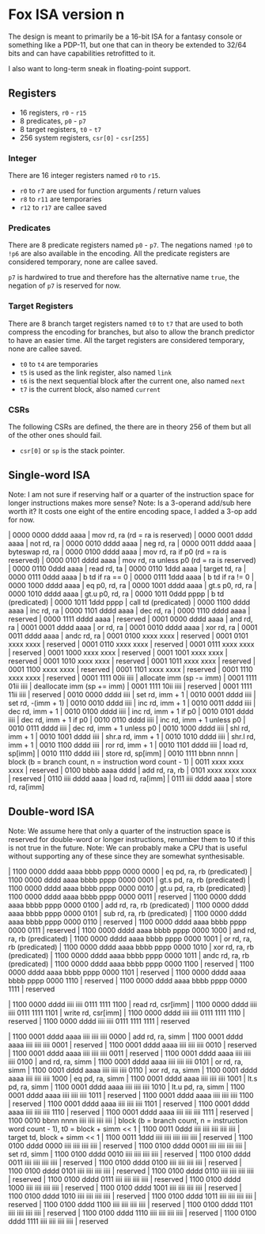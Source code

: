 # Fox ISA version n #

The design is meant to primarily be a 16-bit ISA for a fantasy console or something like a PDP-11, but one that can in theory be extended to 32/64 bits and can have capabilities retrofitted to it.

I also want to long-term sneak in floating-point support.


## Registers ##

 - 16 registers, `r0` - `r15`
 - 8 predicates, `p0` - `p7`
 - 8 target registers, `t0` - `t7`
 - 256 system registers, `csr[0]` - `csr[255]`

### Integer ###

There are 16 integer registers named `r0` to `r15`.

 - `r0` to `r7` are used for function arguments / return values
 - `r8` to `r11` are temporaries
 - `r12` to `r17` are callee saved


### Predicates ###

There are 8 predicate registers named `p0` - `p7`. The negations named `!p0` to `!p6` are also available in the encoding. All the predicate registers are considered temporary, none are callee saved.

`p7` is hardwired to true and therefore has the alternative name `true`, the negation of `p7` is reserved for now.


### Target Registers ###

There are 8 branch target registers named `t0` to `t7` that are used to both compress the encoding for branches, but also to allow the branch predictor to have an easier time. All the target registers are considered temporary, none are callee saved.

 - `t0` to `t4` are temporaries
 - `t5` is used as the link register, also named `link`
 - `t6` is the next sequential block after the current one, also named `next`
 - `t7` is the current block, also named `current`


### CSRs ###

The following CSRs are defined, the there are in theory 256 of them but all of the other ones should fail. 

 - `csr[0]` or `sp` is the stack pointer.


## Single-word ISA ##

Note: I am not sure if reserving half or a quarter of the instruction space for longer instructions makes more sense?
Note: Is a 3-operand add/sub here worth it? It costs one eight of the entire encoding space, I added a 3-op add for now.

| 0000 0000 dddd aaaa | mov rd, ra (rd = ra is reserved)
| 0000 0001 dddd aaaa | not rd, ra
| 0000 0010 dddd aaaa | neg rd, ra
| 0000 0011 dddd aaaa | byteswap rd, ra
| 0000 0100 dddd aaaa | mov rd, ra if p0 (rd = ra is reserved)
| 0000 0101 dddd aaaa | mov rd, ra unless p0 (rd = ra is reserved)
| 0000 0110 0ddd aaaa | read rd, ta
| 0000 0110 1ddd aaaa | target td, ra
| 0000 0111 0ddd aaaa | b td if ra == 0 
| 0000 0111 1ddd aaaa | b td if ra != 0
| 0000 1000 dddd aaaa | eq p0, rd, ra
| 0000 1001 dddd aaaa | gt.s p0, rd, ra
| 0000 1010 dddd aaaa | gt.u p0, rd, ra
| 0000 1011 0ddd pppp | b td (predicated)
| 0000 1011 1ddd pppp | call td (predicated)
| 0000 1100 dddd aaaa | inc rd, ra
| 0000 1101 dddd aaaa | dec rd, ra
| 0000 1110 dddd aaaa | reserved
| 0000 1111 dddd aaaa | reserved
| 0001 0000 dddd aaaa | and rd, ra
| 0001 0001 dddd aaaa | or rd, ra
| 0001 0010 dddd aaaa | xor rd, ra
| 0001 0011 dddd aaaa | andc rd, ra
| 0001 0100 xxxx xxxx | reserved
| 0001 0101 xxxx xxxx | reserved
| 0001 0110 xxxx xxxx | reserved
| 0001 0111 xxxx xxxx | reserved
| 0001 1000 xxxx xxxx | reserved
| 0001 1001 xxxx xxxx | reserved
| 0001 1010 xxxx xxxx | reserved
| 0001 1011 xxxx xxxx | reserved
| 0001 1100 xxxx xxxx | reserved
| 0001 1101 xxxx xxxx | reserved
| 0001 1110 xxxx xxxx | reserved
| 0001 1111 00ii iiii | allocate imm (sp -= imm)
| 0001 1111 01ii iiii | deallocate imm (sp += imm)
| 0001 1111 10ii iiii | reserved
| 0001 1111 11ii iiii | reserved
| 0010 0000 dddd iiii | set rd, imm + 1
| 0010 0001 dddd iiii | set rd, -(imm + 1)
| 0010 0010 dddd iiii | inc rd, imm + 1
| 0010 0011 dddd iiii | dec rd, imm + 1
| 0010 0100 dddd iiii | inc rd, imm + 1 if p0
| 0010 0101 dddd iiii | dec rd, imm + 1 if p0
| 0010 0110 dddd iiii | inc rd, imm + 1 unless p0
| 0010 0111 dddd iiii | dec rd, imm + 1 unless p0
| 0010 1000 dddd iiii | shl rd, imm + 1
| 0010 1001 dddd iiii | shr.a rd, imm + 1
| 0010 1010 dddd iiii | shr.l rd, imm + 1
| 0010 1100 dddd iiii | ror rd, imm + 1
| 0010 1101 dddd iiii | load rd, sp[imm]
| 0010 1110 dddd iiii | store rd, sp[imm]
| 0010 1111 bbnn nnnn | block (b = branch count, n = instruction word count - 1)
| 0011 xxxx xxxx xxxx | reserved
| 0100 bbbb aaaa dddd | add rd, ra, rb
| 0101 xxxx xxxx xxxx | reserved
| 0110 iiii dddd aaaa | load rd, ra[imm]
| 0111 iiii dddd aaaa | store rd, ra[imm]


## Double-word ISA ##

Note: We assume here that only a quarter of the instruction space is reserved for double-word or longer instructions, renumber them to 10 if this is not true in the future.
Note: We can probably make a CPU that is useful without supporting any of these since they are somewhat synthesisable.

| 1100 0000 dddd aaaa bbbb pppp 0000 0000 | eq pd, ra, rb (predicated)
| 1100 0000 dddd aaaa bbbb pppp 0000 0001 | gt.s pd, ra, rb (predicated)
| 1100 0000 dddd aaaa bbbb pppp 0000 0010 | gt.u pd, ra, rb (predicated)
| 1100 0000 dddd aaaa bbbb pppp 0000 0011 | reserved
| 1100 0000 dddd aaaa bbbb pppp 0000 0100 | add rd, ra, rb (predicated)
| 1100 0000 dddd aaaa bbbb pppp 0000 0101 | sub rd, ra, rb (predicated)
| 1100 0000 dddd aaaa bbbb pppp 0000 0110 | reserved
| 1100 0000 dddd aaaa bbbb pppp 0000 0111 | reserved
| 1100 0000 dddd aaaa bbbb pppp 0000 1000 | and rd, ra, rb (predicated)
| 1100 0000 dddd aaaa bbbb pppp 0000 1001 | or rd, ra, rb (predicated)
| 1100 0000 dddd aaaa bbbb pppp 0000 1010 | xor rd, ra, rb (predicated)
| 1100 0000 dddd aaaa bbbb pppp 0000 1011 | andc rd, ra, rb (predicated)
| 1100 0000 dddd aaaa bbbb pppp 0000 1100 | reserved
| 1100 0000 dddd aaaa bbbb pppp 0000 1101 | reserved
| 1100 0000 dddd aaaa bbbb pppp 0000 1110 | reserved
| 1100 0000 dddd aaaa bbbb pppp 0000 1111 | reserved

| 1100 0000 dddd iiii iiii 0111 1111 1100 | read rd, csr[imm]
| 1100 0000 dddd iiii iiii 0111 1111 1101 | write rd, csr[imm]
| 1100 0000 dddd iiii iiii 0111 1111 1110 | reserved
| 1100 0000 dddd iiii iiii 0111 1111 1111 | reserved

| 1100 0001 dddd aaaa iiii iiii iiii 0000 | add rd, ra, simm
| 1100 0001 dddd aaaa iiii iiii iiii 0001 | reserved
| 1100 0001 dddd aaaa iiii iiii iiii 0010 | reserved
| 1100 0001 dddd aaaa iiii iiii iiii 0011 | reserved
| 1100 0001 dddd aaaa iiii iiii iiii 0100 | and rd, ra, simm
| 1100 0001 dddd aaaa iiii iiii iiii 0101 | or rd, ra, simm
| 1100 0001 dddd aaaa iiii iiii iiii 0110 | xor rd, ra, simm
| 1100 0001 dddd aaaa iiii iiii iiii 1000 | eq pd, ra, simm
| 1100 0001 dddd aaaa iiii iiii iiii 1001 | lt.s pd, ra, simm
| 1100 0001 dddd aaaa iiii iiii iiii 1010 | lt.u pd, ra, simm
| 1100 0001 dddd aaaa iiii iiii iiii 1011 | reserved
| 1100 0001 dddd aaaa iiii iiii iiii 1100 | reserved
| 1100 0001 dddd aaaa iiii iiii iiii 1101 | reserved
| 1100 0001 dddd aaaa iiii iiii iiii 1110 | reserved
| 1100 0001 dddd aaaa iiii iiii iiii 1111 | reserved
| 1100 0010 bbnn nnnn iiii iiii iiii iiii | block (b = branch count, n = instruction word count - 1), t0 = block + simm << 1
| 1100 0011 0ddd iiii iiii iiii iiii iiii | target td, block + simm << 1
| 1100 0011 1ddd iiii iiii iiii iiii iiii | reserved
| 1100 0100 dddd 0000 iiii iiii iiii iiii | reserved
| 1100 0100 dddd 0001 iiii iiii iiii iiii | set rd, simm
| 1100 0100 dddd 0010 iiii iiii iiii iiii | reserved
| 1100 0100 dddd 0011 iiii iiii iiii iiii | reserved
| 1100 0100 dddd 0100 iiii iiii iiii iiii | reserved
| 1100 0100 dddd 0101 iiii iiii iiii iiii | reserved
| 1100 0100 dddd 0110 iiii iiii iiii iiii | reserved
| 1100 0100 dddd 0111 iiii iiii iiii iiii | reserved
| 1100 0100 dddd 1000 iiii iiii iiii iiii | reserved
| 1100 0100 dddd 1001 iiii iiii iiii iiii | reserved
| 1100 0100 dddd 1010 iiii iiii iiii iiii | reserved
| 1100 0100 dddd 1011 iiii iiii iiii iiii | reserved
| 1100 0100 dddd 1100 iiii iiii iiii iiii | reserved
| 1100 0100 dddd 1101 iiii iiii iiii iiii | reserved
| 1100 0100 dddd 1110 iiii iiii iiii iiii | reserved
| 1100 0100 dddd 1111 iiii iiii iiii iiii | reserved

